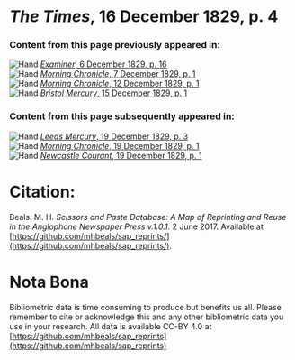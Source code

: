 # *The Times*, 16 December 1829, p. 4  
  
### Content from this page previously appeared in:  
![Hand](http://scissorsandpaste.net/wp-content/uploads/2017/06/smallhandpointer.png) [*Examiner*, 6 December 1829, p. 16](https://mhbeals.github.io/sap_html/Examiner/Examiner-6-December-1829-p-16)  
![Hand](http://scissorsandpaste.net/wp-content/uploads/2017/06/smallhandpointer.png) [*Morning Chronicle*, 7 December 1829, p. 1](https://mhbeals.github.io/sap_html/Morning-Chronicle/Morning-Chronicle-7-December-1829-p-1)  
![Hand](http://scissorsandpaste.net/wp-content/uploads/2017/06/smallhandpointer.png) [*Morning Chronicle*, 12 December 1829, p. 1](https://mhbeals.github.io/sap_html/Morning-Chronicle/Morning-Chronicle-12-December-1829-p-1)  
![Hand](http://scissorsandpaste.net/wp-content/uploads/2017/06/smallhandpointer.png) [*Bristol Mercury*, 15 December 1829, p. 1](https://mhbeals.github.io/sap_html/Bristol-Mercury/Bristol-Mercury-15-December-1829-p-1)  
  
### Content from this page subsequently appeared in:  
![Hand](http://scissorsandpaste.net/wp-content/uploads/2017/06/smallhandpointer.png) [*Leeds Mercury*, 19 December 1829, p. 3](https://mhbeals.github.io/sap_html/Leeds-Mercury/Leeds-Mercury-19-December-1829-p-3)  
![Hand](http://scissorsandpaste.net/wp-content/uploads/2017/06/smallhandpointer.png) [*Morning Chronicle*, 19 December 1829, p. 1](https://mhbeals.github.io/sap_html/Morning-Chronicle/Morning-Chronicle-19-December-1829-p-1)  
![Hand](http://scissorsandpaste.net/wp-content/uploads/2017/06/smallhandpointer.png) [*Newcastle Courant*, 19 December 1829, p. 1](https://mhbeals.github.io/sap_html/Newcastle-Courant/Newcastle-Courant-19-December-1829-p-1)  


# Citation: 

Beals. M. H. *Scissors and Paste Database: A Map of Reprinting and Reuse in the Anglophone Newspaper Press v.1.0.1.* 2 June 2017. Available at [https://github.com/mhbeals/sap_reprints/](https://github.com/mhbeals/sap_reprints/). 

# Nota Bona

Bibliometric data is time consuming to produce but benefits us all. Please remember to cite or acknowledge this and any other bibliometric data you use in your research. All data is available CC-BY 4.0 at [https://github.com/mhbeals/sap_reprints](https://github.com/mhbeals/sap_reprints)